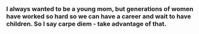 ### I always wanted to be a young mom, but generations of women have worked so hard so we can have a career and wait to have children. So I say carpe diem - take advantage of that.